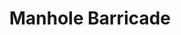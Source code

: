 ---
layout: prop
title: Manhole Barricade
categories: set-pieces
images: ["assets/set-pieces/manhole-barricade/Manhole w barricade Guys and Dolls.JPG"]
desc: null
---